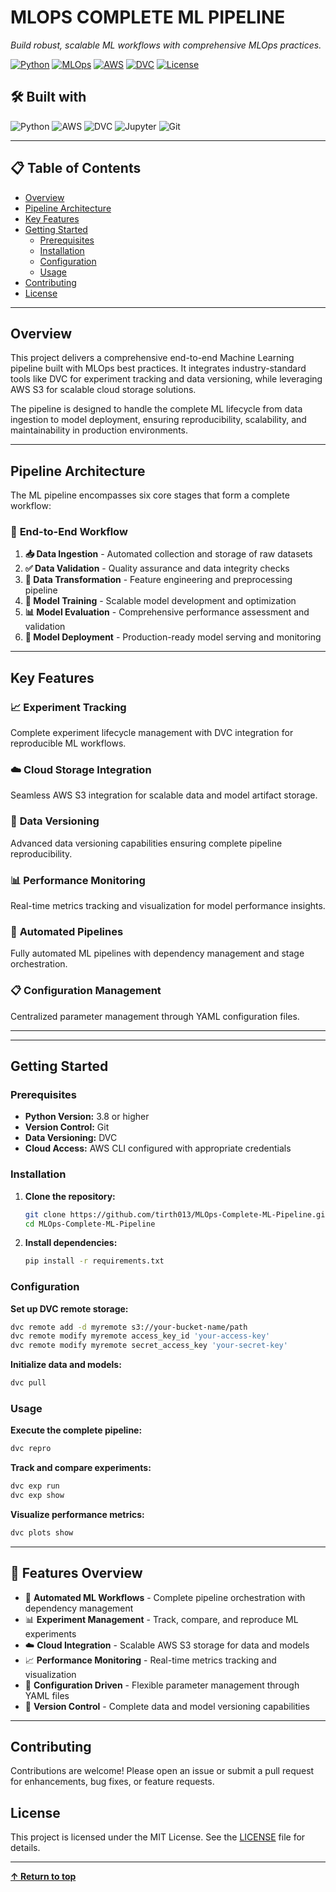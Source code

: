 # MLOPS COMPLETE ML PIPELINE

*Build robust, scalable ML workflows with comprehensive MLOps practices.*

[![Python](https://img.shields.io/badge/python-3.8%2B-blue.svg)](https://python.org)
[![MLOps](https://img.shields.io/badge/MLOps-enabled-brightgreen.svg)](#)
[![AWS](https://img.shields.io/badge/AWS-S3-orange.svg)](https://aws.amazon.com/s3/)
[![DVC](https://img.shields.io/badge/DVC-data%20versioning-blueviolet.svg)](https://dvc.org)
[![License](https://img.shields.io/badge/license-MIT-green.svg)](LICENSE)

## 🛠️ Built with

![Python](https://img.shields.io/badge/Python-3776AB?style=for-the-badge&logo=python&logoColor=white)
![AWS](https://img.shields.io/badge/AWS-232F3E?style=for-the-badge&logo=amazon-aws&logoColor=white)
![DVC](https://img.shields.io/badge/DVC-945DD6?style=for-the-badge&logo=dvc&logoColor=white)
![Jupyter](https://img.shields.io/badge/Jupyter-F37626?style=for-the-badge&logo=jupyter&logoColor=white)
![Git](https://img.shields.io/badge/Git-F05032?style=for-the-badge&logo=git&logoColor=white)

---

## 📋 Table of Contents

- [Overview](#overview)
- [Pipeline Architecture](#pipeline-architecture)
- [Key Features](#key-features)
- [Getting Started](#getting-started)
  - [Prerequisites](#prerequisites)
  - [Installation](#installation)
  - [Configuration](#configuration)
  - [Usage](#usage)
- [Contributing](#contributing)
- [License](#license)

---

## Overview

This project delivers a comprehensive end-to-end Machine Learning pipeline built with MLOps best practices. It integrates industry-standard tools like DVC for experiment tracking and data versioning, while leveraging AWS S3 for scalable cloud storage solutions.

The pipeline is designed to handle the complete ML lifecycle from data ingestion to model deployment, ensuring reproducibility, scalability, and maintainability in production environments.

---

## Pipeline Architecture

The ML pipeline encompasses six core stages that form a complete workflow:

### 🔄 **End-to-End Workflow**

1. **📥 Data Ingestion** - Automated collection and storage of raw datasets
2. **✅ Data Validation** - Quality assurance and data integrity checks  
3. **🔧 Data Transformation** - Feature engineering and preprocessing pipeline
4. **🎯 Model Training** - Scalable model development and optimization
5. **📊 Model Evaluation** - Comprehensive performance assessment and validation
6. **🚀 Model Deployment** - Production-ready model serving and monitoring

---

## Key Features

### 📈 **Experiment Tracking**
Complete experiment lifecycle management with DVC integration for reproducible ML workflows.

### ☁️ **Cloud Storage Integration**
Seamless AWS S3 integration for scalable data and model artifact storage.

### 🔄 **Data Versioning** 
Advanced data versioning capabilities ensuring complete pipeline reproducibility.

### 📊 **Performance Monitoring**
Real-time metrics tracking and visualization for model performance insights.

### 🔧 **Automated Pipelines**
Fully automated ML pipelines with dependency management and stage orchestration.

### 📋 **Configuration Management**
Centralized parameter management through YAML configuration files.

---


---

## Getting Started

### Prerequisites

- **Python Version:** 3.8 or higher
- **Version Control:** Git
- **Data Versioning:** DVC
- **Cloud Access:** AWS CLI configured with appropriate credentials

### Installation

1. **Clone the repository:**
   ```bash
   git clone https://github.com/tirth013/MLOps-Complete-ML-Pipeline.git
   cd MLOps-Complete-ML-Pipeline
   ```

2. **Install dependencies:**
   ```bash
   pip install -r requirements.txt
   ```

### Configuration

**Set up DVC remote storage:**
```bash
dvc remote add -d myremote s3://your-bucket-name/path
dvc remote modify myremote access_key_id 'your-access-key'
dvc remote modify myremote secret_access_key 'your-secret-key'
```

**Initialize data and models:**
```bash
dvc pull
```

### Usage

**Execute the complete pipeline:**
```bash
dvc repro
```

**Track and compare experiments:**
```bash
dvc exp run
dvc exp show
```

**Visualize performance metrics:**
```bash
dvc plots show
```

---

## 🚀 Features Overview

- 🔄 **Automated ML Workflows** - Complete pipeline orchestration with dependency management
- 📊 **Experiment Management** - Track, compare, and reproduce ML experiments  
- ☁️ **Cloud Integration** - Scalable AWS S3 storage for data and models
- 📈 **Performance Monitoring** - Real-time metrics tracking and visualization
- 🔧 **Configuration Driven** - Flexible parameter management through YAML files
- 🔄 **Version Control** - Complete data and model versioning capabilities

---

## Contributing

Contributions are welcome! Please open an issue or submit a pull request for enhancements, bug fixes, or feature requests.

## License

This project is licensed under the MIT License. See the [LICENSE](LICENSE) file for details.

---

**[↑ Return to top](#mlops-complete-ml-pipeline)**
